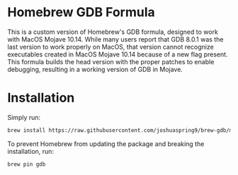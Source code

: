 # Homebrew GDB Formula
This is a custom version of Homebrew's GDB formula, designed to work with MacOS Mojave 10.14.  While many users report that GDB 8.0.1 was the last version to work properly on MacOS, that version cannot recognize executables created in MacOS Mojave 10.14 because of a new flag present.  This formula builds the head version with the proper patches to enable debugging, resulting in a working version of GDB in Mojave.

# Installation
Simply run:
```bash
brew install https://raw.githubusercontent.com/joshuaspring9/brew-gdb/master/gdb.rb
```
To prevent Homebrew from updating the package and breaking the installation, run:
```bash
brew pin gdb
```